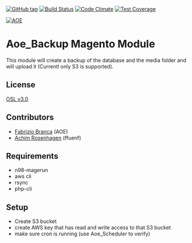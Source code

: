 [![GitHub tag](https://img.shields.io/github/tag/ffuenf/Aoe_Backup.svg)][tag]
[![Build Status](https://img.shields.io/travis/ffuenf/Aoe_Backup.svg)][travis]
[![Code Climate](https://codeclimate.com/github/ffuenf/Aoe_Backup/badges/gpa.svg)][codeclimate_gpa]
[![Test Coverage](https://codeclimate.com/github/ffuenf/Aoe_Backup/badges/coverage.svg)][codeclimate_coverage]

[tag]: https://github.com/ffuenf/Aoe_Backup
[travis]: https://travis-ci.org/ffuenf/Aoe_Backup
[codeclimate_gpa]: https://codeclimate.com/github/ffuenf/Aoe_Backup
[codeclimate_coverage]: https://codeclimate.com/github/ffuenf/Aoe_Backup


[![AOE](http://www.aoe.com/typo3conf/ext/aoe_template/i/aoe-logo.png)](http://www.aoe.com)

# Aoe_Backup Magento Module

This module will create a backup of the database and the media folder and will upload it (Currentl only S3 is supported).

## License
[OSL v3.0](http://opensource.org/licenses/OSL-3.0)

## Contributors
* [Fabrizio Branca](https://github.com/fbrnc) (AOE)
* [Achim Rosenhagen](https://github.com/arosenhagen) (ffuenf)

## Requirements
* n98-magerun
* aws cli
* rsync
* php-cli

## Setup
* Create S3 bucket
* create AWS key that has read and write access to that S3 bucket
* make sure cron is running (use Aoe_Scheduler to verify)
